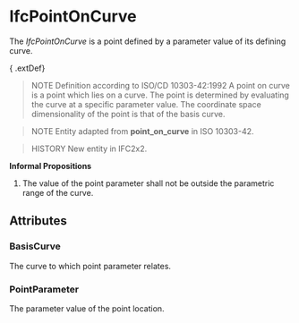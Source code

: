 # IfcPointOnCurve

The _IfcPointOnCurve_ is a point defined by a parameter value of its defining curve.<!-- end of definition -->

{ .extDef}
> NOTE Definition according to ISO/CD 10303-42:1992
> A point on curve is a point which lies on a curve. The point is determined by evaluating the curve at a specific parameter value. The coordinate space dimensionality of the point is that of the basis curve.

> NOTE Entity adapted from **point_on_curve** in ISO 10303-42.

> HISTORY New entity in IFC2x2.

**Informal Propositions**

1. The value of the point parameter shall not be outside the parametric range of the curve.

## Attributes

### BasisCurve
The curve to which point parameter relates.

### PointParameter
The parameter value of the point location.
